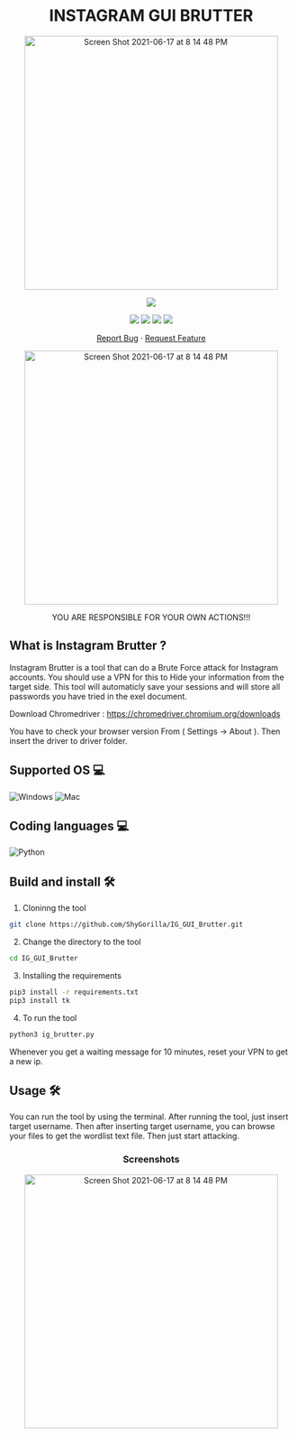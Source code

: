 <h1 align="center">
INSTAGRAM GUI BRUTTER
</h1>

<p align="center">
  <img width="450" high="650" alt="Screen Shot 2021-06-17 at 8 14 48 PM" src="https://user-images.githubusercontent.com/73632576/123007680-9dd88780-d3ca-11eb-8838-b776963a74f0.png">
</p>

<p align="center">
<img src='https://madewithlove.vercel.app/ae?heart=true&template=for-the-badge'/>
</p>

<p align="center">
   <img src="https://img.shields.io/badge/language-python-blue?style"/>
  <img src='https://img.shields.io/github/license/shygorilla/IG_GUI_Brutter'/>
   <img src="https://img.shields.io/github/stars/shygorilla/ig_gui_brutter"/>
   <img src="https://img.shields.io/github/forks/shygorilla/ig_gui_brutter"/>
</p>

<p align="center">
    <a href="https://github.com/ShyGorilla/IG_GUI_Brutter/issues">Report Bug</a>
    ·
    <a href="https://github.com/ShyGorilla/IG_GUI_Brutter/issues">Request Feature</a>
  </p>
 
 <p align="center">
  <img width="450" high="650" alt="Screen Shot 2021-06-17 at 8 14 48 PM" src="https://img.shields.io/badge/From%20ShyGorilla%20I've%20written-+500k%20Lines%20of%20code-blue">
  </p>


 <p align="center">
YOU ARE RESPONSIBLE FOR YOUR OWN ACTIONS!!!
</p>


## What is Instagram Brutter ? 
Instagram Brutter is a tool that can do a Brute Force attack for Instagram accounts. You should use a VPN for this to Hide your information from the target side. This tool will automaticly save your sessions and will store all passwords you have tried in the exel document. 

Download Chromedriver : https://chromedriver.chromium.org/downloads

You have to check your browser version From ( Settings -> About ). Then insert the driver to driver folder.

## Supported OS 💻

![Windows](http://img.shields.io/badge/-Windows-0078D6?style=flat-square&logo=windows&logoColor=ffffff)
![Mac](http://img.shields.io/badge/-Mac-0078D6?style=flat-square&logo=apple&logoColor=ffffff)

## Coding languages 💻

![Python](https://img.shields.io/badge/-Python-333333?style=flat&logo=python)&nbsp;

## Build and install 🛠️

1. Cloninng the tool

```bash
git clone https://github.com/ShyGorilla/IG_GUI_Brutter.git
```

2. Change the directory to the tool

```bash
cd IG_GUI_Brutter
```

3. Installing the requirements

```bash
pip3 install -r requirements.txt
pip3 install tk 
```

4. To run the tool

```bash
python3 ig_brutter.py 
```

Whenever you get a waiting message for 10 minutes, reset your VPN to get a new ip.

## Usage 🛠️

You can run the tool by using the terminal. After running the tool, just insert target username. Then after inserting target username, you can browse your files to get the wordlist text file. Then just start attacking.

 <h3 align="center">
Screenshots
 </h3>

 <p align="center">
<img width="450" high="650" alt="Screen Shot 2021-06-17 at 8 14 48 PM" src="https://user-images.githubusercontent.com/73632576/122747807-87cca900-d29c-11eb-87aa-cf872f4dd57b.PNG">
 </p>

